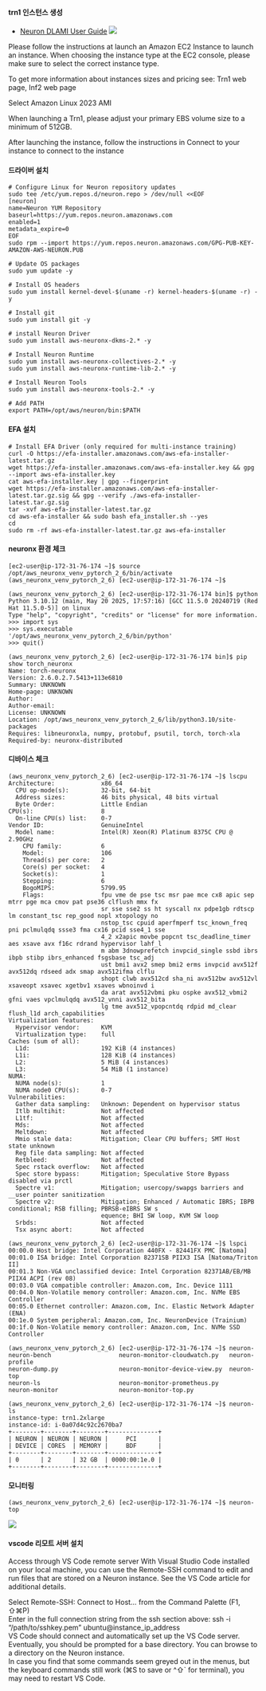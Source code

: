 
#### trn1 인스턴스 생성 ####
* [Neuron DLAMI User Guide](https://awsdocs-neuron.readthedocs-hosted.com/en/latest/dlami/index.html)
![](https://github.com/gnosia93/xla-torch/blob/main/neuronx/images/ec2-trn1.png)

Please follow the instructions at launch an Amazon EC2 Instance to launch an instance. When choosing the instance type at the EC2 console, please make sure to select the correct instance type.

To get more information about instances sizes and pricing see: Trn1 web page, Inf2 web page

Select Amazon Linux 2023 AMI

When launching a Trn1, please adjust your primary EBS volume size to a minimum of 512GB.

After launching the instance, follow the instructions in Connect to your instance to connect to the instance


#### 드라이버 설치 ####
```
# Configure Linux for Neuron repository updates
sudo tee /etc/yum.repos.d/neuron.repo > /dev/null <<EOF
[neuron]
name=Neuron YUM Repository
baseurl=https://yum.repos.neuron.amazonaws.com
enabled=1
metadata_expire=0
EOF
sudo rpm --import https://yum.repos.neuron.amazonaws.com/GPG-PUB-KEY-AMAZON-AWS-NEURON.PUB

# Update OS packages 
sudo yum update -y

# Install OS headers 
sudo yum install kernel-devel-$(uname -r) kernel-headers-$(uname -r) -y

# Install git 
sudo yum install git -y

# install Neuron Driver
sudo yum install aws-neuronx-dkms-2.* -y

# Install Neuron Runtime 
sudo yum install aws-neuronx-collectives-2.* -y
sudo yum install aws-neuronx-runtime-lib-2.* -y

# Install Neuron Tools 
sudo yum install aws-neuronx-tools-2.* -y

# Add PATH
export PATH=/opt/aws/neuron/bin:$PATH
```

#### EFA 설치 ####
```
# Install EFA Driver (only required for multi-instance training)
curl -O https://efa-installer.amazonaws.com/aws-efa-installer-latest.tar.gz 
wget https://efa-installer.amazonaws.com/aws-efa-installer.key && gpg --import aws-efa-installer.key 
cat aws-efa-installer.key | gpg --fingerprint 
wget https://efa-installer.amazonaws.com/aws-efa-installer-latest.tar.gz.sig && gpg --verify ./aws-efa-installer-latest.tar.gz.sig 
tar -xvf aws-efa-installer-latest.tar.gz 
cd aws-efa-installer && sudo bash efa_installer.sh --yes 
cd 
sudo rm -rf aws-efa-installer-latest.tar.gz aws-efa-installer
```



#### neuronx 환경 체크 ####
```
[ec2-user@ip-172-31-76-174 ~]$ source /opt/aws_neuronx_venv_pytorch_2_6/bin/activate
(aws_neuronx_venv_pytorch_2_6) [ec2-user@ip-172-31-76-174 ~]$

(aws_neuronx_venv_pytorch_2_6) [ec2-user@ip-172-31-76-174 bin]$ python
Python 3.10.12 (main, May 20 2025, 17:57:16) [GCC 11.5.0 20240719 (Red Hat 11.5.0-5)] on linux
Type "help", "copyright", "credits" or "license" for more information.
>>> import sys
>>> sys.executable
'/opt/aws_neuronx_venv_pytorch_2_6/bin/python'
>>> quit()

(aws_neuronx_venv_pytorch_2_6) [ec2-user@ip-172-31-76-174 bin]$ pip show torch_neuronx
Name: torch-neuronx
Version: 2.6.0.2.7.5413+113e6810
Summary: UNKNOWN
Home-page: UNKNOWN
Author:
Author-email:
License: UNKNOWN
Location: /opt/aws_neuronx_venv_pytorch_2_6/lib/python3.10/site-packages
Requires: libneuronxla, numpy, protobuf, psutil, torch, torch-xla
Required-by: neuronx-distributed
```

#### 디바이스 체크 ####
```
(aws_neuronx_venv_pytorch_2_6) [ec2-user@ip-172-31-76-174 ~]$ lscpu
Architecture:             x86_64
  CPU op-mode(s):         32-bit, 64-bit
  Address sizes:          46 bits physical, 48 bits virtual
  Byte Order:             Little Endian
CPU(s):                   8
  On-line CPU(s) list:    0-7
Vendor ID:                GenuineIntel
  Model name:             Intel(R) Xeon(R) Platinum 8375C CPU @ 2.90GHz
    CPU family:           6
    Model:                106
    Thread(s) per core:   2
    Core(s) per socket:   4
    Socket(s):            1
    Stepping:             6
    BogoMIPS:             5799.95
    Flags:                fpu vme de pse tsc msr pae mce cx8 apic sep mtrr pge mca cmov pat pse36 clflush mmx fx
                          sr sse sse2 ss ht syscall nx pdpe1gb rdtscp lm constant_tsc rep_good nopl xtopology no
                          nstop_tsc cpuid aperfmperf tsc_known_freq pni pclmulqdq ssse3 fma cx16 pcid sse4_1 sse
                          4_2 x2apic movbe popcnt tsc_deadline_timer aes xsave avx f16c rdrand hypervisor lahf_l
                          m abm 3dnowprefetch invpcid_single ssbd ibrs ibpb stibp ibrs_enhanced fsgsbase tsc_adj
                          ust bmi1 avx2 smep bmi2 erms invpcid avx512f avx512dq rdseed adx smap avx512ifma clflu
                          shopt clwb avx512cd sha_ni avx512bw avx512vl xsaveopt xsavec xgetbv1 xsaves wbnoinvd i
                          da arat avx512vbmi pku ospke avx512_vbmi2 gfni vaes vpclmulqdq avx512_vnni avx512_bita
                          lg tme avx512_vpopcntdq rdpid md_clear flush_l1d arch_capabilities
Virtualization features:  
  Hypervisor vendor:      KVM
  Virtualization type:    full
Caches (sum of all):      
  L1d:                    192 KiB (4 instances)
  L1i:                    128 KiB (4 instances)
  L2:                     5 MiB (4 instances)
  L3:                     54 MiB (1 instance)
NUMA:                     
  NUMA node(s):           1
  NUMA node0 CPU(s):      0-7
Vulnerabilities:          
  Gather data sampling:   Unknown: Dependent on hypervisor status
  Itlb multihit:          Not affected
  L1tf:                   Not affected
  Mds:                    Not affected
  Meltdown:               Not affected
  Mmio stale data:        Mitigation; Clear CPU buffers; SMT Host state unknown
  Reg file data sampling: Not affected
  Retbleed:               Not affected
  Spec rstack overflow:   Not affected
  Spec store bypass:      Mitigation; Speculative Store Bypass disabled via prctl
  Spectre v1:             Mitigation; usercopy/swapgs barriers and __user pointer sanitization
  Spectre v2:             Mitigation; Enhanced / Automatic IBRS; IBPB conditional; RSB filling; PBRSB-eIBRS SW s
                          equence; BHI SW loop, KVM SW loop
  Srbds:                  Not affected
  Tsx async abort:        Not affected

(aws_neuronx_venv_pytorch_2_6) [ec2-user@ip-172-31-76-174 ~]$ lspci
00:00.0 Host bridge: Intel Corporation 440FX - 82441FX PMC [Natoma]
00:01.0 ISA bridge: Intel Corporation 82371SB PIIX3 ISA [Natoma/Triton II]
00:01.3 Non-VGA unclassified device: Intel Corporation 82371AB/EB/MB PIIX4 ACPI (rev 08)
00:03.0 VGA compatible controller: Amazon.com, Inc. Device 1111
00:04.0 Non-Volatile memory controller: Amazon.com, Inc. NVMe EBS Controller
00:05.0 Ethernet controller: Amazon.com, Inc. Elastic Network Adapter (ENA)
00:1e.0 System peripheral: Amazon.com, Inc. NeuronDevice (Trainium)
00:1f.0 Non-Volatile memory controller: Amazon.com, Inc. NVMe SSD Controller

(aws_neuronx_venv_pytorch_2_6) [ec2-user@ip-172-31-76-174 ~]$ neuron-
neuron-bench                   neuron-monitor-cloudwatch.py   neuron-profile
neuron-dump.py                 neuron-monitor-device-view.py  neuron-top
neuron-ls                      neuron-monitor-prometheus.py   
neuron-monitor                 neuron-monitor-top.py          

(aws_neuronx_venv_pytorch_2_6) [ec2-user@ip-172-31-76-174 ~]$ neuron-ls
instance-type: trn1.2xlarge
instance-id: i-0a07d4c92c2670ba7
+--------+--------+--------+--------------+
| NEURON | NEURON | NEURON |     PCI      |
| DEVICE | CORES  | MEMORY |     BDF      |
+--------+--------+--------+--------------+
| 0      | 2      | 32 GB  | 0000:00:1e.0 |
+--------+--------+--------+--------------+
```

#### 모니터링 ####
```
(aws_neuronx_venv_pytorch_2_6) [ec2-user@ip-172-31-76-174 ~]$ neuron-top
```
![](https://github.com/gnosia93/xla-torch/blob/main/neuronx/images/neuron-top.png)

#### vscode 리모트 서버 설치 ###

Access through VS Code remote server
With Visual Studio Code installed on your local machine, you can use the Remote-SSH command to edit and run files that are stored on a Neuron instance. See the VS Code article for additional details.

Select Remote-SSH: Connect to Host… from the Command Palette (F1, ⇧⌘P)  
Enter in the full connection string from the ssh section above: ssh -i “/path/to/sshkey.pem” ubuntu@instance_ip_address  
VS Code should connect and automatically set up the VS Code server.  
Eventually, you should be prompted for a base directory. You can browse to a directory on the Neuron instance.  
In case you find that some commands seem greyed out in the menus, but the keyboard commands still work (⌘S to save or ^⇧` for terminal), you may need to restart VS Code.
